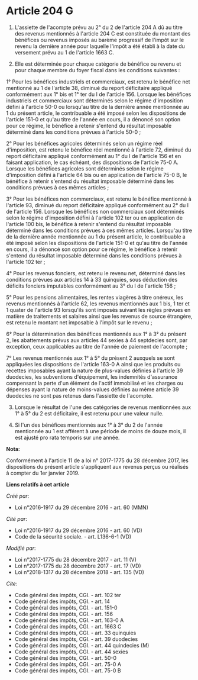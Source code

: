 # Article 204 G

1. L'assiette de l'acompte prévu au 2° du 2 de l'article 204 A dû au titre des revenus mentionnés à l'article 204 C est
constituée du montant des bénéfices ou revenus imposés au barème progressif de l'impôt sur le revenu la dernière année pour
laquelle l'impôt a été établi à la date du versement prévu au 1 de l'article 1663 C.

2. Elle est déterminée pour chaque catégorie de bénéfice ou revenu et pour chaque membre du foyer fiscal dans les conditions
suivantes :

1° Pour les bénéfices industriels et commerciaux, est retenu le bénéfice net mentionné au 1 de l'article 38, diminué du
report déficitaire appliqué conformément aux 1° bis et 1° ter du I de l'article 156. Lorsque les bénéfices industriels et
commerciaux sont déterminés selon le régime d'imposition défini à l'article 50-0 ou lorsqu'au titre de la dernière année
mentionnée au 1 du présent article, le contribuable a été imposé selon les dispositions de l'article 151-0 et qu'au titre de
l'année en cours, il a dénoncé son option pour ce régime, le bénéfice à retenir s'entend du résultat imposable déterminé dans
les conditions prévues à l'article 50-0 ;

2° Pour les bénéfices agricoles déterminés selon un régime réel d'imposition, est retenu le bénéfice réel mentionné à
l'article 72, diminué du report déficitaire appliqué conformément au 1° du I de l'article 156 et en faisant application, le
cas échéant, des dispositions de l'article 75-0 A. Lorsque les bénéfices agricoles sont déterminés selon le régime
d'imposition défini à l'article 64 bis ou en application de l'article 75-0 B, le bénéfice à retenir s'entend du résultat
imposable déterminé dans les conditions prévues à ces mêmes articles ;

3° Pour les bénéfices non commerciaux, est retenu le bénéfice mentionné à l'article 93, diminué du report déficitaire
appliqué conformément au 2° du I de l'article 156. Lorsque les bénéfices non commerciaux sont déterminés selon le régime
d'imposition défini à l'article 102 ter ou en application de l'article 100 bis, le bénéfice à retenir s'entend du résultat
imposable déterminé dans les conditions prévues à ces mêmes articles. Lorsqu'au titre de la dernière année mentionnée au 1 du
présent article, le contribuable a été imposé selon les dispositions de l'article 151-0 et qu'au titre de l'année en cours,
il a dénoncé son option pour ce régime, le bénéfice à retenir s'entend du résultat imposable déterminé dans les conditions
prévues à l'article 102 ter ;

4° Pour les revenus fonciers, est retenu le revenu net, déterminé dans les conditions prévues aux articles 14 à 33 quinquies,
sous déduction des déficits fonciers imputables conformément au 3° du I de l'article 156 ;

5° Pour les pensions alimentaires, les rentes viagères à titre onéreux, les revenus mentionnés à l'article 62, les revenus
mentionnés aux 1 bis, 1 ter et 1 quater de l'article 93 lorsqu'ils sont imposés suivant les règles prévues en matière de
traitements et salaires ainsi que les revenus de source étrangère, est retenu le montant net imposable à l'impôt sur le
revenu ;

6° Pour la détermination des bénéfices mentionnés aux 1° à 3° du présent 2, les abattements prévus aux articles 44 sexies à
44 septdecies sont, par exception, ceux applicables au titre de l'année de paiement de l'acompte ;

7° Les revenus mentionnés aux 1° à 5° du présent 2 auxquels se sont appliquées les dispositions de l'article 163-0 A ainsi
que les produits ou recettes imposables ayant la nature de plus-values définies à l'article 39 duodecies, les subventions
d'équipement, les indemnités d'assurance compensant la perte d'un élément de l'actif immobilisé et les charges ou dépenses
ayant la nature de moins-values définies au même article 39 duodecies ne sont pas retenus dans l'assiette de l'acompte.

3. Lorsque le résultat de l'une des catégories de revenus mentionnées aux 1° à 5° du 2 est déficitaire, il est retenu pour
une valeur nulle.

4. Si l'un des bénéfices mentionnés aux 1° à 3° du 2 de l'année mentionnée au 1 est afférent à une période de moins de douze
mois, il est ajusté pro rata temporis sur une année.

**Nota:**

Conformément à l'article 11 de a loi n° 2017-1775 du 28 décembre 2017, les dispositions du présent article s'appliquent aux
revenus perçus ou réalisés à compter du 1er janvier 2019.

**Liens relatifs à cet article**

_Créé par_:

  - Loi n°2016-1917 du 29 décembre 2016 - art. 60 (MMN)

_Cité par_:

  - Loi n°2016-1917 du 29 décembre 2016 - art. 60 (VD)
  - Code de la sécurité sociale. - art. L136-6-1 (VD)

_Modifié par_:

  - Loi n°2017-1775 du 28 décembre 2017 - art. 11 (V)
  - Loi n°2017-1775 du 28 décembre 2017 - art. 17 (VD)
  - Loi n°2018-1317 du 28 décembre 2018 - art. 135 (VD)

_Cite_:

  - Code général des impôts, CGI. - art. 102 ter
  - Code général des impôts, CGI. - art. 14
  - Code général des impôts, CGI. - art. 151-0
  - Code général des impôts, CGI. - art. 156
  - Code général des impôts, CGI. - art. 163-0 A
  - Code général des impôts, CGI. - art. 1663 C
  - Code général des impôts, CGI. - art. 33 quinquies
  - Code général des impôts, CGI. - art. 39 duodecies
  - Code général des impôts, CGI. - art. 44 quindecies (M)
  - Code général des impôts, CGI. - art. 44 sexies
  - Code général des impôts, CGI. - art. 50-0
  - Code général des impôts, CGI. - art. 75-0 A
  - Code général des impôts, CGI. - art. 75-0 B
